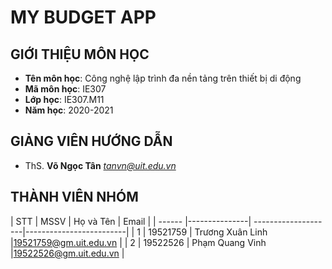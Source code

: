 # **MY BUDGET APP**
## GIỚI THIỆU MÔN HỌC
<a name="gioithieumonhoc"></a>
* **Tên môn học**: Công nghệ lập trình đa nền tảng trên thiết bị di động
* **Mã môn học**: IE307
* **Lớp học**: IE307.M11
* **Năm học**: 2020-2021

## GIẢNG VIÊN HƯỚNG DẪN
<a name="giangvien"></a>
* ThS. **Võ Ngọc Tân** *tanvn@uit.edu.vn*

## THÀNH VIÊN NHÓM
<a name="thanhvien"></a>
| STT    | MSSV          | Họ và Tên           | Email                   |
| ------ |---------------| --------------------|-------------------------|
| 1      | 19521759      | Trương Xuân Linh    |19521759@gm.uit.edu.vn   |
| 2      | 19522526      | Phạm Quang Vinh     |19522526@gm.uit.edu.vn   |


